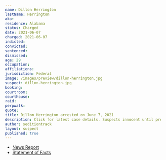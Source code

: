 ```yaml
---
name: Dillon Herrington
lastName: Herrington
aka:
residence: Alabama
status: Charged
date: 2021-06-07
charged: 2021-06-07
indicted:
convicted:
sentenced:
dismissed:
age: 29
occupation:
affiliations:
jurisdiction: Federal
image: /images/preview/dillon-herrington.jpg
suspect: dillon-herrington.jpg
booking:
courtroom:
courthouse:
raid:
perpwalk:
quote:
title: Dillon Herrington arrested on June 7, 2021
description: Click for latest case details. Suspects innocent until proven guilty.
author: seditiontrack
layout: suspect
published: true
---
```


- [News Report](https://www.waff.com/2021/06/08/court-documents-state-madison-man-nicknamed-magalumberjack-charged-with-assaulting-federal-officer-january-6-riot/)
- [Statement of Facts](https://www.justice.gov/usao-dc/case-multi-defendant/file/1402556/download)

